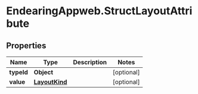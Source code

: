 # EndearingAppweb.StructLayoutAttribute

## Properties
Name | Type | Description | Notes
------------ | ------------- | ------------- | -------------
**typeId** | **Object** |  | [optional] 
**value** | [**LayoutKind**](LayoutKind.md) |  | [optional] 
